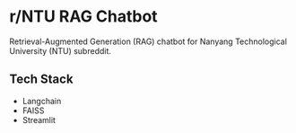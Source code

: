 # r/NTU RAG Chatbot
Retrieval-Augmented Generation (RAG) chatbot for Nanyang Technological University (NTU) subreddit. 

## Tech Stack
* Langchain 
* FAISS
* Streamlit